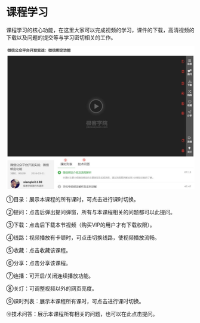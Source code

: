 # 课程学习

课程学习的核心功能，在这里大家可以完成视频的学习，课件的下载，高清视频的下载以及问题的提交等与学习密切相关的工作。

<img src="/images/course_learn_01.png">


①目录：展示本课程的所有课时，可点击进行课时切换。

②提问：点击后弹出提问弹窗，所有与本课程相关的问题都可以此提问。

③下载：点击后下载本节视频（购买VIP的用户才有下载权限）。

④线路：视频播放有卡顿时，可点击切换线路，使视频播放流畅。

⑤收藏：点击收藏该课程。

⑥分享：点击分享该课程。

⑦连播：可开启/关闭连续播放功能。

⑧关灯：可调整视频以外的网页亮度。

⑨课时列表：展示本课程所有课时，可点击进行课时切换。

⑩技术问答：展示本课程所有相关的问题，也可以在此点击提问。
